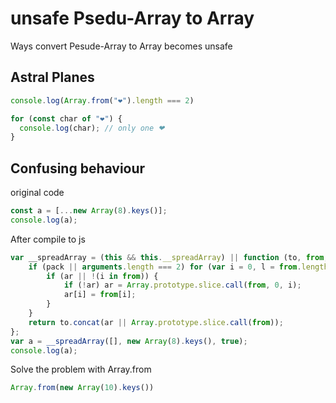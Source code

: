 # unsafe Psedu-Array to Array
Ways convert Pesude-Array to Array becomes unsafe

## Astral Planes

```js
console.log(Array.from("❤").length === 2)
```

```js
for (const char of "❤") {
  console.log(char); // only one ❤
}
```

## Confusing behaviour
original code
```ts
const a = [...new Array(8).keys()];
console.log(a);
```

After compile to js
```js
var __spreadArray = (this && this.__spreadArray) || function (to, from, pack) {
    if (pack || arguments.length === 2) for (var i = 0, l = from.length, ar; i < l; i++) {
        if (ar || !(i in from)) {
            if (!ar) ar = Array.prototype.slice.call(from, 0, i);
            ar[i] = from[i];
        }
    }
    return to.concat(ar || Array.prototype.slice.call(from));
};
var a = __spreadArray([], new Array(8).keys(), true);
console.log(a);
```
Solve the problem with Array.from

```js
Array.from(new Array(10).keys())
```
